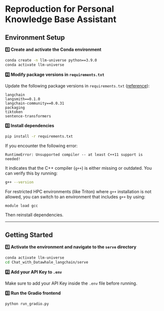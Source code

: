 # Reproduction for Personal Knowledge Base Assistant

## **Environment Setup**

**1️⃣ Create and activate the Conda environment**

```bash
conda create -n llm-universe python==3.9.0
conda activate llm-universe
```


**2️⃣ Modify package versions in `requirements.txt`**

Update the following package versions in `requirements.txt` ([reference](https://zhuanlan.zhihu.com/p/694891334)):
```
langchain
langsmith==0.1.0
langchain-community==0.0.31
packaging
tiktoken
sentence-transformers
```


**3️⃣ Install dependencies**

```bash
pip install -r requirements.txt
```

If you encounter the following error:
```
RuntimeError: Unsupported compiler -- at least C++11 support is needed!
```
It indicates that the C++ compiler (`g++`) is either missing or outdated. You can verify this by running:
```bash
g++ --version
```

For restricted HPC environments (like Triton) where `g++` installation is not allowed, you can switch to an environment that includes `g++` by using:
```bash
module load gcc
```

Then reinstall dependencies.


---

## **Getting Started**

**1️⃣ Activate the environment and navigate to the `serve` directory**

```bash
conda activate llm-universe
cd Chat_with_Datawhale_langchain/serve
```

**2️⃣ Add your API Key to `.env`**

Make sure to add your API Key inside the `.env` file before running.


**3️⃣ Run the Gradio frontend**

```bash
python run_gradio.py
```
